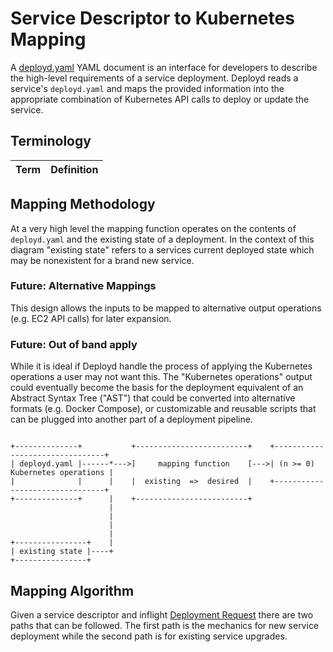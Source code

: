 # Service Descriptor to Kubernetes Mapping

A [deployd.yaml](docs/deployd.yaml) YAML document is an interface for developers to describe 
the high-level requirements of a service deployment. Deployd reads a service's `deployd.yaml` 
and maps the provided information into the appropriate combination of Kubernetes API calls to 
deploy or update the service.

## Terminology

| Term | Definition |
| ---- | ---------- |

## Mapping Methodology

At a very high level the mapping function operates on the contents of `deployd.yaml` and the 
existing state of a deployment. In the context of this diagram "existing state" refers to a 
services current deployed state which may be nonexistent for a brand new service.

### Future: Alternative Mappings

This design allows the inputs to be mapped to alternative output operations (e.g. EC2 API calls) 
for later expansion.

### Future: Out of band apply 

While it is ideal if Deployd handle the process of applying the Kubernetes operations a user 
may not want this. The "Kubernetes operations" output could eventually become the basis for the 
deployment equivalent of an Abstract Syntax Tree ("AST") that could be converted into alternative 
formats (e.g. Docker Compose), or customizable and reusable scripts that can be plugged into 
another part of a deployment pipeline.

```text

+--------------+           +-------------------------+    +--------------------------------+
| deployd.yaml |------*--->]     mapping function    [--->| (n >= 0) Kubernetes operations |        
|              |      |    |  existing  =>  desired  |    +--------------------------------+       
+--------------+      |    +-------------------------+                             
                      |
                      |                                    
                      |                                   
                      |
+----------------+    |
| existing state |----+
+----------------+

```

## Mapping Algorithm

Given a service descriptor and inflight [Deployment Request](docs/deployment-request.md) there 
are two paths that can be followed. The first path is the mechanics for new service deployment 
while the second path is for existing service upgrades.

